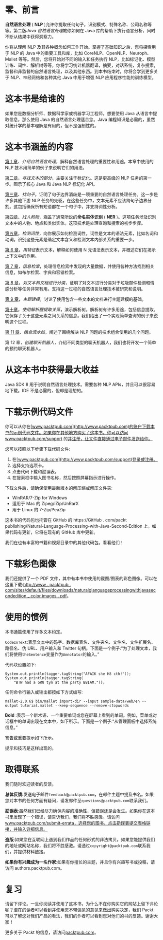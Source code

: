 

# 零、前言

**自然语言处理** ( **NLP** )允许你提取任何句子，识别模式、特殊名称、公司名称等等。第二版*Java 自然语言处理*教你如何在 Java 库的帮助下执行语言分析，同时不断从结果中获得洞察力。

你将从理解 NLP 及其各种概念如何工作开始。掌握了基础知识之后，您将探索用于 NLP 的 Java 中的重要工具和库，比如 CoreNLP、OpenNLP、Neuroph、Mallet 等等。然后，您将开始对不同的输入和任务执行 NLP，比如标记化、模型训练、词性、解析树等等。你将学习统计机器翻译，摘要，对话系统，复杂搜索，监督和非监督的自然语言处理，以及其他东西。到本书结束时，你将会学到更多关于 NLP、神经网络和各种其他 Java 中用于增强 NLP 应用程序性能的训练模型。



# 这本书是给谁的

如果您是数据分析师、数据科学家或机器学习工程师，想要使用 Java 从语言中提取信息，那么使用 Java 的自然语言处理适合您。Java 编程知识是必需的，虽然对统计学的基本理解是有用的，但不是强制性的。



# 这本书涵盖的内容

[第 1 章](part0021.html#K0RQ0-447d219d688d46cb9ed55b88cf17edcf)、*介绍自然语言处理*，解释自然语言处理的重要性和用途。本章中使用的 NLP 技术用简单的例子来说明它们的用法。

[第二章](part0050.html#1FLS40-447d219d688d46cb9ed55b88cf17edcf)，*寻找文本的部分*，主要关注于标记化。这是更高级的 NLP 任务的第一步。图示了核心 Java 和 Java NLP 标记化 API。

[第三章](part0087.html#2IV0U0-447d219d688d46cb9ed55b88cf17edcf)、*找句子*，证明了句子边界消歧是一项重要的自然语言处理任务。这一步是许多其他下游 NLP 任务的先驱，在这些任务中，文本元素不应该跨句子边界分割。这包括确保所有短语都在一个句子中，并支持词性分析。

[第四章](part0110.html#38STS0-447d219d688d46cb9ed55b88cf17edcf)、*找人和物*，涵盖了通常所说的**命名实体识别** ( **NER** )。这项任务涉及识别文本中的人物、地点和类似实体。这项技术是处理查询和搜索的初步步骤。

[第五章](part0131.html#3STPM0-447d219d688d46cb9ed55b88cf17edcf)，*检测词性*，向你展示如何检测词性，词性是文本的语法元素，比如名词和动词。识别这些元素是确定文本含义和检测文本内部关系的重要一步。

[第 6 章](part0155.html#4JQ760-447d219d688d46cb9ed55b88cf17edcf)，*用特征*表示文本，解释如何使用 N 元语法表示文本，并概述它们在揭示上下文中的作用。

[第 7 章](part0164.html#4SCS80-447d219d688d46cb9ed55b88cf17edcf)，*信息检索*，处理信息检索中发现的大量数据，并使用各种方法找到相关信息，如布尔检索、字典和容错检索。

[第 8 章](part0176.html#57R300-447d219d688d46cb9ed55b88cf17edcf)，*对文本和文档进行分类*，证明了对文本进行分类对于垃圾邮件检测和情感分析等任务非常有用。支持这一过程的自然语言处理技术被研究和说明。

[第 9 章](part0194.html#5P0D40-447d219d688d46cb9ed55b88cf17edcf)，*主题建模*，讨论了使用包含一些文本的文档进行主题建模的基础。

[第十章](part0201.html#5VM120-447d219d688d46cb9ed55b88cf17edcf)，*使用解析器提取关系*，演示解析树。解析树有许多用途，包括信息提取。它保存了关于这些元素之间关系的信息。我们给出了一个实现简单查询的例子来说明这个过程。

[第 11 章](part0218.html#6FSQK0-447d219d688d46cb9ed55b88cf17edcf)、*组合流水线*，阐述了围绕解决 NLP 问题的技术组合使用的几个问题。

第 12 章，*创建聊天机器人*，介绍不同类型的聊天机器人，我们也将开发一个简单的预约聊天机器人。



# 从这本书中获得最大收益

Java SDK 8 用于说明自然语言处理技术。需要各种 NLP APIs，并且可以很容易地下载。IDE 不是必需的，但却是理想的。



# 下载示例代码文件

你可以从你在[www.packtpub.com](http://www.packtpub.com)的账户下载本书的示例代码文件。如果你在其他地方购买了这本书，你可以访问 www.packtpub.com/support 的[并注册，让文件直接通过电子邮件发送给你。](http://www.packtpub.com/support)

您可以按照以下步骤下载代码文件:

1.  在[www.packtpub.com](http://www.packtpub.com/support)登录或注册。
2.  选择支持选项卡。
3.  点击代码下载和勘误表。
4.  在搜索框中输入图书名称，然后按照屏幕指示进行操作。

下载文件后，请确保使用最新版本的解压缩或解压文件夹:

*   WinRAR/7-Zip for Windows
*   适用于 Mac 的 Zipeg/iZip/UnRarX
*   用于 Linux 的 7-Zip/PeaZip

这本书的代码包也托管在 GitHub 的 https://GitHub . com/packt publishing/Natural-Language-Processing-with-Java-Second-Edition 上。如果代码有更新，它将在现有的 GitHub 库中更新。

我们在也有丰富的书籍和视频目录中的其他代码包。看看他们！



# 下载彩色图像

我们还提供了一个 PDF 文件，其中有本书中使用的截图/图表的彩色图像。可以在这里下载:[http://www . packtpub . com/sites/default/files/downloads/naturalglanguageprocessingwithjavasecondedition _ color images . pdf](http://www.packtpub.com/sites/default/files/downloads/NaturalLanguageProcessingwithJavaSecondEdition_ColorImages.pdf)。



# 使用的惯例

本书通篇使用了许多文本约定。

`CodeInText`:表示文本中的码字、数据库表名、文件夹名、文件名、文件扩展名、路径名、伪 URL、用户输入和 Twitter 句柄。下面是一个例子:“为了处理文本，我们将使用`theSentence`变量作为`Annotator`的输入。”

代码块设置如下:

```
System.out.println(tagger.tagString("AFAIK she H8 cth!")); 
System.out.println(tagger.tagString( 
    "BTW had a GR8 tym at the party BBIAM."));
```

任何命令行输入或输出都按如下方式编写:

```
mallet-2.0.6$ bin/mallet import-dir --input sample-data/web/en --output tutorial.mallet --keep-sequence --remove-stopwords
```

**Bold** :表示一个新术语、一个重要单词或您在屏幕上看到的单词。例如，菜单或对话框中的单词出现在文本中，如下所示。下面是一个例子:“从管理面板中选择系统信息。”

警告或重要提示如下所示。

提示和技巧是这样出现的。



# 取得联系

我们随时欢迎读者的反馈。

**总体反馈**:发送电子邮件`feedback@packtpub.com`，在邮件主题中提及书名。如果您对本书的任何方面有疑问，请发邮件至`questions@packtpub.com`联系我们。

**勘误表**:虽然我们已经尽力确保内容的准确性，但错误还是会发生。如果你在这本书里发现了一个错误，请告诉我们，我们将不胜感激。请访问 www.packtpub.com/submit-errata，选择您的图书，点击勘误表提交表格链接，并输入详细信息。

**盗版**:如果您在互联网上遇到我们作品的任何形式的非法拷贝，如果您能提供我们的地址或网站名称，我们将不胜感激。请通过`copyright@packtpub.com`联系我们，并提供材料链接。

**如果你有兴趣成为一名作家**:如果有你擅长的主题，并且你有兴趣写书或投稿，请访问 authors.packtpub.com。



# 复习

请留下评论。一旦你阅读并使用了这本书，为什么不在你购买它的网站上留下评论呢？潜在的读者可以看到并使用您不带偏见的意见来做出购买决定，我们 Packt 可以了解您对我们产品的看法，我们的作者可以看到您对他们的书的反馈。谢谢大家！

更多关于 Packt 的信息，请访问[packtpub.com](https://www.packtpub.com/)。